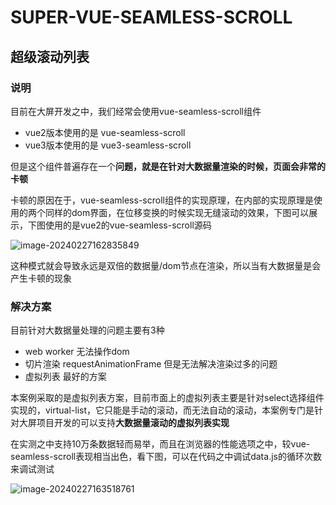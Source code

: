 # SUPER-VUE-SEAMLESS-SCROLL

## 超级滚动列表

### 说明

目前在大屏开发之中，我们经常会使用vue-seamless-scroll组件

- vue2版本使用的是 vue-seamless-scroll
- vue3版本使用的是 vue3-seamless-scroll

但是这个组件普遍存在一个**问题，就是在针对大数据量渲染的时候，页面会非常的卡顿**

卡顿的原因在于，vue-seamless-scroll组件的实现原理，在内部的实现原理是使用的两个同样的dom界面，在位移变换的时候实现无缝滚动的效果，下图可以展示，下图使用的是vue2的vue-seamless-scroll源码

![image-20240227162835849](C:\Users\yuzho\AppData\Roaming\Typora\typora-user-images\image-20240227162835849.png)

这种模式就会导致永远是双倍的数据量/dom节点在渲染，所以当有大数据量是会产生卡顿的现象

### 解决方案

目前针对大数据量处理的问题主要有3种

- web worker 无法操作dom
- 切片渲染 requestAnimationFrame 但是无法解决渲染过多的问题
- 虚拟列表 最好的方案



本案例采取的是虚拟列表方案，目前市面上的虚拟列表主要是针对select选择组件实现的，virtual-list，它只能是手动的滚动，而无法自动的滚动，本案例专门是针对大屏项目开发的可以支持**大数据量滚动的虚拟列表实现**



在实测之中支持10万条数据轻而易举，而且在浏览器的性能选项之中，较vue-seamless-scroll表现相当出色，看下图，可以在代码之中调试data.js的循环次数来调试测试

![image-20240227163518761](C:\Users\yuzho\AppData\Roaming\Typora\typora-user-images\image-20240227163518761.png)



















